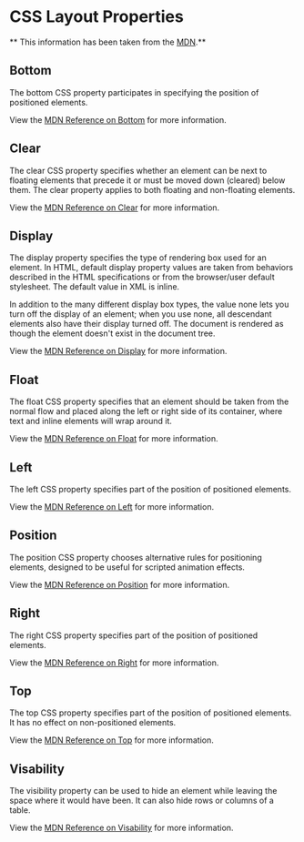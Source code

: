 # CSS Layout Properties

** This information has been taken from the [MDN](https://developer.mozilla.org/en-US/).** 

## Bottom

The bottom CSS property participates in specifying the position of positioned elements. 

View the [MDN Reference on Bottom](https://developer.mozilla.org/en-US/docs/Web/CSS/bottom) for more information.

## Clear

The clear CSS property specifies whether an element can be next to floating elements that precede it or must be moved down (cleared) below them. The clear property applies to both floating and non-floating elements.

View the [MDN Reference on Clear](https://developer.mozilla.org/en-US/docs/Web/CSS/clear) for more information.

## Display

The display property specifies the type of rendering box used for an element. In HTML, default display property values are taken from behaviors described in the HTML specifications or from the browser/user default stylesheet. The default value in XML is inline.

In addition to the many different display box types, the value none lets you turn off the display of an element; when you use none, all descendant elements also have their display turned off. The document is rendered as though the element doesn't exist in the document tree.

View the [MDN Reference on Display](https://developer.mozilla.org/en-US/docs/Web/CSS/display) for more information.

## Float

The float CSS property specifies that an element should be taken from the normal flow and placed along the left or right side of its container, where text and inline elements will wrap around it.

View the [MDN Reference on Float](https://developer.mozilla.org/en-US/docs/Web/CSS/float) for more information.

## Left

The left CSS property specifies part of the position of positioned elements.

View the [MDN Reference on Left](https://developer.mozilla.org/en-US/docs/Web/CSS/left) for more information.

## Position 

The position CSS property chooses alternative rules for positioning elements, designed to be useful for scripted animation effects.

View the [MDN Reference on Position](https://developer.mozilla.org/en-US/docs/Web/CSS/position) for more information.

## Right

The right CSS property specifies part of the position of positioned elements.

View the [MDN Reference on Right](https://developer.mozilla.org/en-US/docs/Web/CSS/right) for more information.

## Top

The top CSS property specifies part of the position of positioned elements. It has no effect on non-positioned elements.

View the [MDN Reference on Top](https://developer.mozilla.org/en-US/docs/Web/CSS/top) for more information.

## Visability

The visibility property can be used to hide an element while leaving the space where it would have been. It can also hide rows or columns of a table.

View the [MDN Reference on Visability](https://developer.mozilla.org/en-US/docs/Web/CSS/visibility) for more information.
